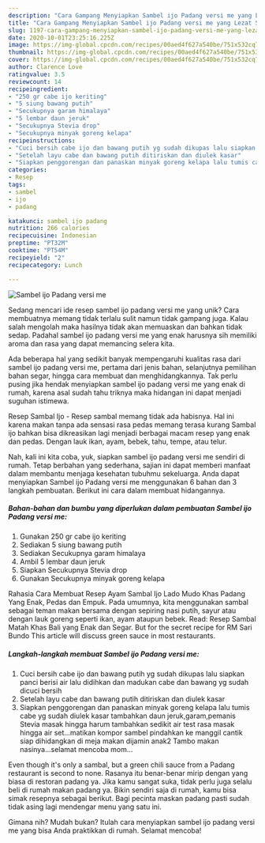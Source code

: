 ```yaml
---
description: "Cara Gampang Menyiapkan Sambel ijo Padang versi me yang Lezat Sekali"
title: "Cara Gampang Menyiapkan Sambel ijo Padang versi me yang Lezat Sekali"
slug: 1197-cara-gampang-menyiapkan-sambel-ijo-padang-versi-me-yang-lezat-sekali
date: 2020-10-01T23:25:16.225Z
image: https://img-global.cpcdn.com/recipes/00aed4f627a540be/751x532cq70/sambel-ijo-padang-versi-me-foto-resep-utama.jpg
thumbnail: https://img-global.cpcdn.com/recipes/00aed4f627a540be/751x532cq70/sambel-ijo-padang-versi-me-foto-resep-utama.jpg
cover: https://img-global.cpcdn.com/recipes/00aed4f627a540be/751x532cq70/sambel-ijo-padang-versi-me-foto-resep-utama.jpg
author: Clarence Love
ratingvalue: 3.5
reviewcount: 14
recipeingredient:
- "250 gr cabe ijo keriting"
- "5 siung bawang putih"
- "Secukupnya garam himalaya"
- "5 lembar daun jeruk"
- "Secukupnya Stevia drop"
- "Secukupnya minyak goreng kelapa"
recipeinstructions:
- "Cuci bersih cabe ijo dan bawang putih yg sudah dikupas lalu siapkan panci berisi air lalu didihkan dan madukan cabe dan bawang yg sudah dicuci bersih"
- "Setelah layu cabe dan bawang putih ditiriskan dan diulek kasar"
- "Siapkan penggorengan dan panaskan minyak goreng kelapa lalu tumis cabe yg sudah diulek kasar tambahkan daun jeruk,garam,pemanis Stevia masak hingga harum tambahkan sedikit air test rasa masak hingga air set...matikan kompor sambel pindahkan ke manggil cantik siap dihidangkan di meja makan dijamin anak2 Tambo makan nasinya...selamat mencoba mom..."
categories:
- Resep
tags:
- sambel
- ijo
- padang

katakunci: sambel ijo padang 
nutrition: 266 calories
recipecuisine: Indonesian
preptime: "PT32M"
cooktime: "PT54M"
recipeyield: "2"
recipecategory: Lunch

---
```



![Sambel ijo Padang versi me](https://img-global.cpcdn.com/recipes/00aed4f627a540be/751x532cq70/sambel-ijo-padang-versi-me-foto-resep-utama.jpg)

Sedang mencari ide resep sambel ijo padang versi me yang unik? Cara membuatnya memang tidak terlalu sulit namun tidak gampang juga. Kalau salah mengolah maka hasilnya tidak akan memuaskan dan bahkan tidak sedap. Padahal sambel ijo padang versi me yang enak harusnya sih memiliki aroma dan rasa yang dapat memancing selera kita.

Ada beberapa hal yang sedikit banyak mempengaruhi kualitas rasa dari sambel ijo padang versi me, pertama dari jenis bahan, selanjutnya pemilihan bahan segar, hingga cara membuat dan menghidangkannya. Tak perlu pusing jika hendak menyiapkan sambel ijo padang versi me yang enak di rumah, karena asal sudah tahu triknya maka hidangan ini dapat menjadi suguhan istimewa.

Resep Sambal Ijo - Resep sambal memang tidak ada habisnya. Hal ini karena makan tanpa ada sensasi rasa pedas memang terasa kurang Sambal ijo bahkan bisa dikreasikan lagi menjadi berbagai macam resep yang enak dan pedas. Dengan lauk ikan, ayam, bebek, tahu, tempe, atau telur.


Nah, kali ini kita coba, yuk, siapkan sambel ijo padang versi me sendiri di rumah. Tetap berbahan yang sederhana, sajian ini dapat memberi manfaat dalam membantu menjaga kesehatan tubuhmu sekeluarga. Anda dapat menyiapkan Sambel ijo Padang versi me menggunakan 6 bahan dan 3 langkah pembuatan. Berikut ini cara dalam membuat hidangannya.

<!--inarticleads1-->

##### Bahan-bahan dan bumbu yang diperlukan dalam pembuatan Sambel ijo Padang versi me:

1. Gunakan 250 gr cabe ijo keriting
1. Sediakan 5 siung bawang putih
1. Sediakan Secukupnya garam himalaya
1. Ambil 5 lembar daun jeruk
1. Siapkan Secukupnya Stevia drop
1. Gunakan Secukupnya minyak goreng kelapa


Rahasia Cara Membuat Resep Ayam Sambal Ijo Lado Mudo Khas Padang Yang Enak, Pedas dan Empuk. Pada umumnya, kita menggunakan sambal sebagai teman makan bersama dengan sepiring nasi putih, sayur atau dengan lauk goreng seperti ikan, ayam ataupun bebek. Read: Resep Sambal Matah Khas Bali yang Enak dan Segar. But for the secret recipe for RM Sari Bundo This article will discuss green sauce in most restaurants. 

<!--inarticleads2-->

##### Langkah-langkah membuat Sambel ijo Padang versi me:

1. Cuci bersih cabe ijo dan bawang putih yg sudah dikupas lalu siapkan panci berisi air lalu didihkan dan madukan cabe dan bawang yg sudah dicuci bersih
1. Setelah layu cabe dan bawang putih ditiriskan dan diulek kasar
1. Siapkan penggorengan dan panaskan minyak goreng kelapa lalu tumis cabe yg sudah diulek kasar tambahkan daun jeruk,garam,pemanis Stevia masak hingga harum tambahkan sedikit air test rasa masak hingga air set...matikan kompor sambel pindahkan ke manggil cantik siap dihidangkan di meja makan dijamin anak2 Tambo makan nasinya...selamat mencoba mom...


Even though it&#39;s only a sambal, but a green chili sauce from a Padang restaurant is second to none. Rasanya itu benar-benar mirip dengan yang biasa di restoran padang ya. Jika kamu sangat suka, tidak perlu juga selalu beli di rumah makan padang ya. Bikin sendiri saja di rumah, kamu bisa simak resepnya sebagai berikut. Bagi pecinta maskan padang pasti sudah tidak asing lagi mendengar menu yang satu ini. 

Gimana nih? Mudah bukan? Itulah cara menyiapkan sambel ijo padang versi me yang bisa Anda praktikkan di rumah. Selamat mencoba!

